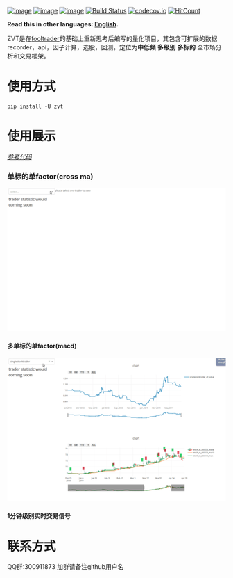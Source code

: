 [![image](https://img.shields.io/pypi/v/zvt.svg)](https://pypi.org/project/zvt/)
[![image](https://img.shields.io/pypi/l/zvt.svg)](https://pypi.org/project/zvt/)
[![image](https://img.shields.io/pypi/pyversions/zvt.svg)](https://pypi.org/project/zvt/)
[![Build Status](https://api.travis-ci.org/zvtvz/zvt.svg?branch=master)](https://travis-ci.org/zvtvz/zvt)
[![codecov.io](https://codecov.io/github/zvtvz/zvt/coverage.svg?branch=master)](https://codecov.io/github/zvtvz/zvt)
[![HitCount](http://hits.dwyl.io/zvtvz/zvt.svg)](http://hits.dwyl.io/zvtvz/zvt)

**Read this in other languages: [English](README-en.md).**  

ZVT是在[fooltrader](https://github.com/foolcage/fooltrader)的基础上重新思考后编写的量化项目，其包含可扩展的数据recorder，api，因子计算，选股，回测，定位为**中低频** **多级别** **多标的** 全市场分析和交易框架。

# 使用方式
```
pip install -U zvt
```

# 使用展示
[*参考代码*](./zvt/trader/examples)  
### 单标的单factor(cross ma) ###

<p align="center"><img src='./docs/single-stock-cross-ma.gif'/></p>

#### 多单标的单factor(macd) ####

<p align="center"><img src='./docs/multiple-stock-macd.gif'/></p>

#### 1分钟级别实时交易信号 ####

# 联系方式  
QQ群:300911873  加群请备注github用户名